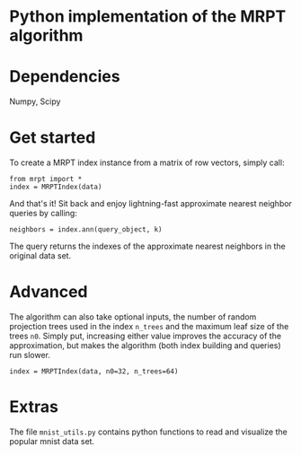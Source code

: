 # Python implementation of the MRPT algorithm

Dependencies
============

Numpy, Scipy

Get started
===========

To create a MRPT index instance from a matrix of row vectors, simply call: 
	
	from mrpt import *
	index = MRPTIndex(data)

And that's it! Sit back and enjoy lightning-fast approximate nearest neighbor queries by calling:

	neighbors = index.ann(query_object, k)

The query returns the indexes of the approximate nearest neighbors in the original data set.

Advanced
========

The algorithm can also take optional inputs, the number of random projection trees used in the index `n_trees` and the maximum leaf size 
of the trees `n0`. Simply put, increasing either value improves the accuracy of the approximation, but makes the algorithm (both index 
building and queries) run slower.

	index = MRPTIndex(data, n0=32, n_trees=64)

Extras
======
The file `mnist_utils.py` contains python functions to read and visualize the popular mnist data set.
